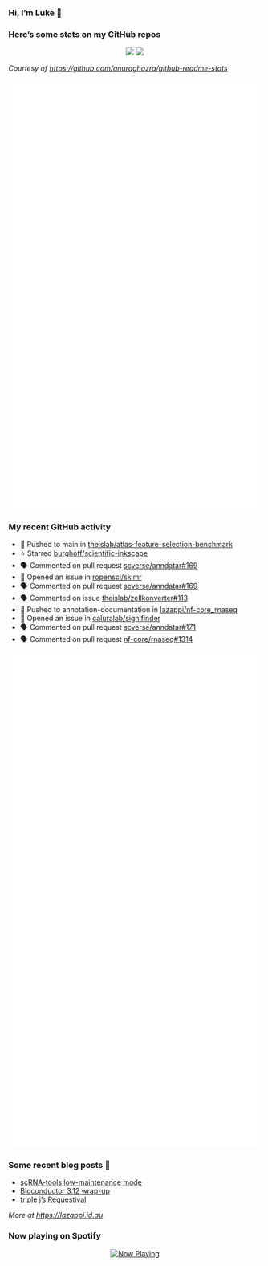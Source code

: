 
<!-- README.md is generated from README.Rmd. Please edit that file -->

### Hi, I’m Luke 👋

<!--
**lazappi/lazappi** is a ✨ _special_ ✨ repository because its `README.md` (this file) appears on your GitHub profile.
&#10;Here are some ideas to get you started:
&#10;- 🔭 I’m currently working on ...
- 🌱 I’m currently learning ...
- 👯 I’m looking to collaborate on ...
- 🤔 I’m looking for help with ...
- 💬 Ask me about ...
- 📫 How to reach me: ...
- 😄 Pronouns: ...
- ⚡ Fun fact: ...
-->

### Here’s some stats on my GitHub repos

<p align="center">
<img src="https://github-readme-stats.vercel.app/api?username=lazappi&count_private=true&show_icons=true&theme=buefy&hide_title=True">
<img src="https://github-readme-stats.vercel.app/api/top-langs/?username=lazappi&hide=html&theme=buefy&layout=compact">
</p>

*Courtesy of <https://github.com/anuraghazra/github-readme-stats>*

<p align="center" style="width:100%;">
<img src="https://github.com/lazappi/lazappi/raw/main/github-intro.svg">
</p>

### My recent GitHub activity

- 📨 Pushed to main in
  [theislab/atlas-feature-selection-benchmark](https://github.com/theislab/atlas-feature-selection-benchmark)
- ⭐️ Starred
  [burghoff/scientific-inkscape](https://github.com/burghoff/scientific-inkscape)
- 🗣 Commented on pull request
  [scverse/anndatar#169](https://github.com/scverse/anndatar#169)
- 🤔 Opened an issue in
  [ropensci/skimr](https://github.com/ropensci/skimr)
- 🗣 Commented on pull request
  [scverse/anndatar#169](https://github.com/scverse/anndatar#169)
- 🗣 Commented on issue
  [theislab/zellkonverter#113](https://github.com/theislab/zellkonverter#113)
- 📨 Pushed to annotation-documentation in
  [lazappi/nf-core_rnaseq](https://github.com/lazappi/nf-core_rnaseq)
- 🤔 Opened an issue in
  [caluralab/signifinder](https://github.com/caluralab/signifinder)
- 🗣 Commented on pull request
  [scverse/anndatar#171](https://github.com/scverse/anndatar#171)
- 🗣 Commented on pull request
  [nf-core/rnaseq#1314](https://github.com/nf-core/rnaseq#1314)

<p align="center" style="width:100%;">
<img src="https://github.com/lazappi/lazappi/raw/main/github-status.svg">
</p>

### Some recent blog posts 📝

- [scRNA-tools low-maintenance
  mode](https://lazappi.id.au/posts/2024-03-04-scRNAtools-low-maintenance/index.html)
- [Bioconductor 3.12
  wrap-up](https://lazappi.id.au/posts/2020-10-30-bioconductor-3-12-wrap-up/index.html)
- [triple j’s
  Requestival](https://lazappi.id.au/posts/2020-07-11-requestival/index.html)

*More at <https://lazappi.id.au>*

<!-- ### My latest tweet 👇 and retweet 👉 -->

### Now playing on Spotify

<p align="center">
<a href="https://now-playing-profile.lazappi.vercel.app/now-playing?open">
<img src="https://now-playing-profile.lazappi.vercel.app/now-playing" width="256" height="64" alt="Now Playing">
</a>
</p>
